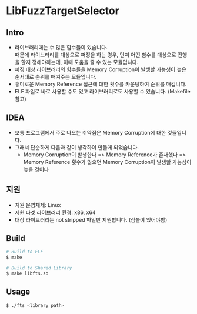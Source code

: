 # LibFuzzTargetSelector

## Intro
- 라이브러리에는 수 많은 함수들이 있습니다. </br>
  때문에 라이브러리를 대상으로 퍼징을 하는 경우, 먼저 어떤 함수를 대상으로 진행을 할지 정해야하는데, 이때 도움을 줄 수 있는 모듈입니다.
- 퍼징 대상 라이브러리의 함수들을 Memory Corruption이 발생할 가능성이 높은 순서대로 순위를 매겨주는 모듈입니다.
- 흥미로운 Memory Reference 접근에 대한 횟수를 카운팅하여 순위를 매깁니다.
- ELF 파일로 바로 사용할 수도 있고 라이브러리로도 사용할 수 있습니다. (Makefile 참고)

## IDEA
- 보통 프로그램에서 주로 나오는 취약점은 Memory Corruption에 대한 것들입니다.
- 그래서 단순하게 다음과 같이 생각하여 만들게 되었습니다.
  - Memory Corruption이 발생한다 
    => Memory Reference가 존재했다 
    => Memory Reference 횟수가 많으면 Memory Corruption이 발생할 가능성이 높을 것이다

## 지원
- 지원 운영체제: Linux
- 지원 타겟 라이브러리 환경: x86, x64
- 대상 라이브러리는 not stripped 파일만 지원합니다. (심볼이 있어야함)

## Build
```bash
# Build to ELF
$ make

# Build to Shared Library
$ make libfts.so
```

## Usage
```bash
$ ./fts <library path>
```
